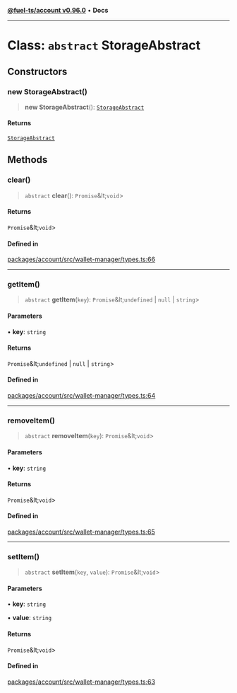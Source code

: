 [**@fuel-ts/account v0.96.0**](../index.md) • **Docs**

***

# Class: `abstract` StorageAbstract

## Constructors

### new StorageAbstract()

> **new StorageAbstract**(): [`StorageAbstract`](StorageAbstract.md)

#### Returns

[`StorageAbstract`](StorageAbstract.md)

## Methods

### clear()

> `abstract` **clear**(): `Promise`\&lt;`void`\>

#### Returns

`Promise`\&lt;`void`\>

#### Defined in

[packages/account/src/wallet-manager/types.ts:66](https://github.com/FuelLabs/fuels-ts/blob/793ac1bcd1e3f1560372e455e3b77c2d623e78b6/packages/account/src/wallet-manager/types.ts#L66)

***

### getItem()

> `abstract` **getItem**(`key`): `Promise`\&lt;`undefined` \| `null` \| `string`\>

#### Parameters

• **key**: `string`

#### Returns

`Promise`\&lt;`undefined` \| `null` \| `string`\>

#### Defined in

[packages/account/src/wallet-manager/types.ts:64](https://github.com/FuelLabs/fuels-ts/blob/793ac1bcd1e3f1560372e455e3b77c2d623e78b6/packages/account/src/wallet-manager/types.ts#L64)

***

### removeItem()

> `abstract` **removeItem**(`key`): `Promise`\&lt;`void`\>

#### Parameters

• **key**: `string`

#### Returns

`Promise`\&lt;`void`\>

#### Defined in

[packages/account/src/wallet-manager/types.ts:65](https://github.com/FuelLabs/fuels-ts/blob/793ac1bcd1e3f1560372e455e3b77c2d623e78b6/packages/account/src/wallet-manager/types.ts#L65)

***

### setItem()

> `abstract` **setItem**(`key`, `value`): `Promise`\&lt;`void`\>

#### Parameters

• **key**: `string`

• **value**: `string`

#### Returns

`Promise`\&lt;`void`\>

#### Defined in

[packages/account/src/wallet-manager/types.ts:63](https://github.com/FuelLabs/fuels-ts/blob/793ac1bcd1e3f1560372e455e3b77c2d623e78b6/packages/account/src/wallet-manager/types.ts#L63)
